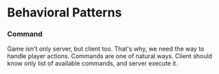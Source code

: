 # Behavioral Patterns

### Command
Game isn't only server, but client too. That's why, we need the way to handle player actions.
Commands are one of natural ways. Client should know only list of available commands, and server execute it.


